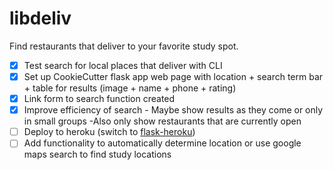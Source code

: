 # libdeliv
Find restaurants that deliver to your favorite study spot.

- [x] Test search for local places that deliver with CLI
- [x] Set up CookieCutter flask app web page with location + search term bar + table for results (image + name + phone + rating)
- [x] Link form to search function created
- [x] Improve efficiency of search 
       - Maybe show results as they come or only in small groups
       -Also only show restaurants that are currently open
- [ ] Deploy to heroku (switch to [flask-heroku](https://github.com/zachwill/flask_heroku))
- [ ] Add functionality to automatically determine location or use google maps search to find study locations
